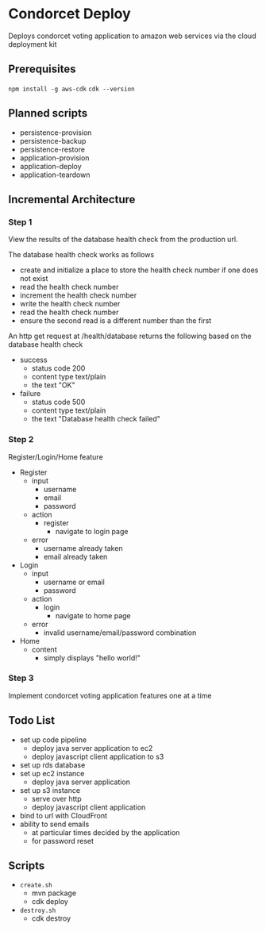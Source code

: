 # Condorcet Deploy
Deploys condorcet voting application to amazon web services via the cloud deployment kit

## Prerequisites
`npm install -g aws-cdk`
`cdk --version`

## Planned scripts
- persistence-provision
- persistence-backup
- persistence-restore
- application-provision
- application-deploy
- application-teardown

## Incremental Architecture

### Step 1
View the results of the database health check from the production url.

The database health check works as follows
- create and initialize a place to store the health check number if one does not exist
- read the health check number
- increment the health check number
- write the health check number
- read the health check number
- ensure the second read is a different number than the first  

An http get request at /health/database returns the following based on the database health check
- success 
    - status code 200
    - content type text/plain
    - the text "OK"
- failure
    - status code 500
    - content type text/plain
    - the text "Database health check failed"

### Step 2
Register/Login/Home feature

- Register
    - input
        - username
        - email
        - password
    - action
        - register
            - navigate to login page
    - error
        - username already taken
        - email already taken
- Login
    - input
        - username or email
        - password
    - action
        - login
            - navigate to home page
    - error
        - invalid username/email/password combination
- Home
    - content
        - simply displays "hello world!"

### Step 3
Implement condorcet voting application features one at a time   

## Todo List
- set up code pipeline
    - deploy java server application to ec2 
    - deploy javascript client application to s3 
- set up rds database
- set up ec2 instance
    - deploy java server application
- set up s3 instance
    - serve over http
    - deploy javascript client application
- bind to url with CloudFront
- ability to send emails
    - at particular times decided by the application
    - for password reset 

## Scripts
- `create.sh`
    - mvn package
    - cdk deploy
- `destroy.sh`
    - cdk destroy
